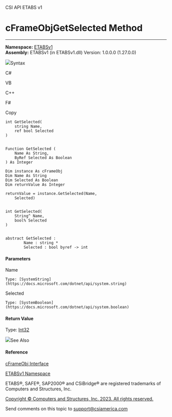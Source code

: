 ﻿

CSI API ETABS v1

# cFrameObjGetSelected Method  
  
---  
  
**Namespace:** [ETABSv1](2780f1b8-2033-5289-2298-1cdb2a7508d9.htm)  
**Assembly:** ETABSv1 (in ETABSv1.dll) Version: 1.0.0.0 (1.27.0.0)

![](../icons/SectionExpanded.png)Syntax

C#

VB

C++

F#

Copy

    
    
    int GetSelected(
    	string Name,
    	ref bool Selected
    )
    
    
    Function GetSelected ( 
    	Name As String,
    	ByRef Selected As Boolean
    ) As Integer
    
    Dim instance As cFrameObj
    Dim Name As String
    Dim Selected As Boolean
    Dim returnValue As Integer
    
    returnValue = instance.GetSelected(Name, 
    	Selected)
    
    
    int GetSelected(
    	String^ Name, 
    	bool% Selected
    )
    
    
    abstract GetSelected : 
            Name : string * 
            Selected : bool byref -> int 
    

#### Parameters

Name

    Type: [SystemString](https://docs.microsoft.com/dotnet/api/system.string)  

Selected

    Type: [SystemBoolean](https://docs.microsoft.com/dotnet/api/system.boolean)  

#### Return Value

Type: [Int32](https://docs.microsoft.com/dotnet/api/system.int32)

![](../icons/SectionExpanded.png)See Also

#### Reference

[cFrameObj Interface](d5342667-2977-9fdc-9769-e4e2becc0803.htm)

[ETABSv1 Namespace](2780f1b8-2033-5289-2298-1cdb2a7508d9.htm)

ETABS®, SAFE®, SAP2000® and CSiBridge® are registered trademarks of Computers
and Structures, Inc.  

[Copyright © Computers and Structures, Inc. 2023. All rights
reserved.](http://www.csiamerica.com)

Send comments on this topic to
[support@csiamerica.com](mailto:support%40csiamerica.com?Subject=CSI%20API%20ETABS%20v1)

